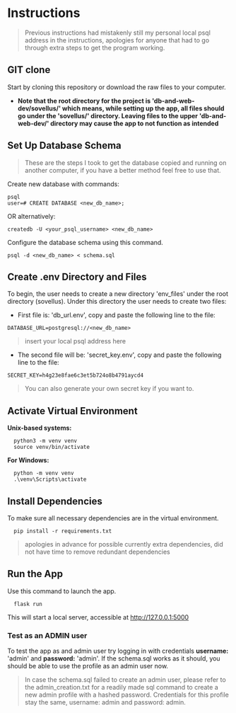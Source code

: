 # Instructions
> Previous instructions had mistakenly still my personal local psql address in the instructions, apologies for anyone that had to go through extra steps to get the program working.

## GIT clone
Start by cloning this repository or download the raw files to your computer.

- **Note that the root directory for the project is 'db-and-web-dev/sovellus/' which means, while setting up the app, all files should go under the 'sovellus/' directory. Leaving files to the upper 'db-and-web-dev/' directory may cause the app to not function as intended**

## Set Up Database Schema
> These are the steps I took to get the database copied and running on another computer, if you have a better method feel free to use that. 

Create new database with commands:
```
psql
user=# CREATE DATABASE <new_db_name>;
```
OR alternatively:
```
createdb -U <your_psql_username> <new_db_name>
```

Configure the database schema using this command.
```
psql -d <new_db_name> < schema.sql
```

## Create .env Directory and Files
To begin, the user needs to create a new directory 'env_files' under the root directory (sovellus). Under this directory the user needs to create two files:
- First file is: 'db_url.env', copy and paste the following line to the file:
```
DATABASE_URL=postgresql://<new_db_name> 
```
> insert your local psql address here

- The second file will be: 'secret_key.env', copy and paste the following line to the file:
```
SECRET_KEY=h4g23e8fae6c3et5b724o8b4791aycd4
```
> You can also generate your own secret key if you want to.

## Activate Virtual Environment
**Unix-based systems:**

```
  python3 -m venv venv
  source venv/bin/activate
```

**For Windows:**

```
  python -m venv venv
  .\venv\Scripts\activate
```

## Install Dependencies
To make sure all necessary dependencies are in the virtual environment. 
```
  pip install -r requirements.txt
```
> apologies in advance for possible currently extra dependencies, did not have time to remove redundant dependencies

## Run the App
Use this command to launch the app.
```
  flask run
```
This will start a local server, accessible at http://127.0.0.1:5000

### Test as an ADMIN user

To test the app as and admin user try logging in with credentials **username:** 'admin' and **password:** 'admin'.
If the schema.sql works as it should, you should be able to use the profile as an admin user now.

> In case the schema.sql failed to create an admin user, please refer to the admin_creation.txt for a readily made sql command
> to create a new admin profile with a hashed password. Credentials for this profile stay the same, username: admin and password: admin.


